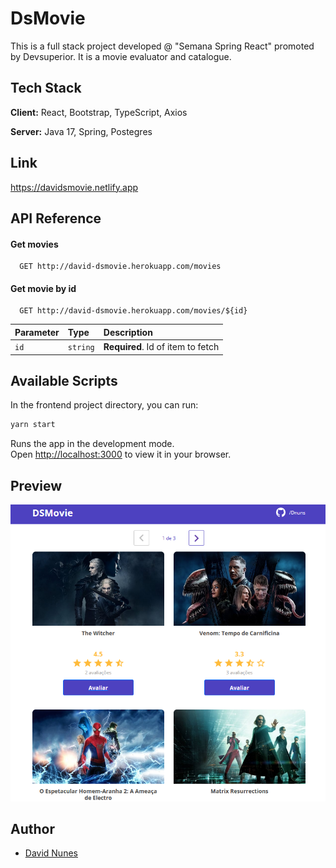 # DsMovie

This is a full stack project developed @ "Semana Spring React" promoted by Devsuperior. It is a movie evaluator and catalogue.
## Tech Stack

**Client:** React, Bootstrap, TypeScript, Axios

**Server:** Java 17, Spring, Postegres

## Link
https://davidsmovie.netlify.app

## API Reference

#### Get movies

```http
  GET http://david-dsmovie.herokuapp.com/movies
```

#### Get movie by id

```http
  GET http://david-dsmovie.herokuapp.com/movies/${id}
```

| Parameter | Type     | Description                       |
| :-------- | :------- | :-------------------------------- |
| `id`      | `string` | **Required**. Id of item to fetch |

## Available Scripts

In the frontend project directory, you can run:

```sh
yarn start
```

Runs the app in the development mode.\
Open [http://localhost:3000](http://localhost:3000) to view it in your browser.

## Preview

![](project-img.jpg)

## Author

- [David Nunes](https://www.github.com/Dnuns)
